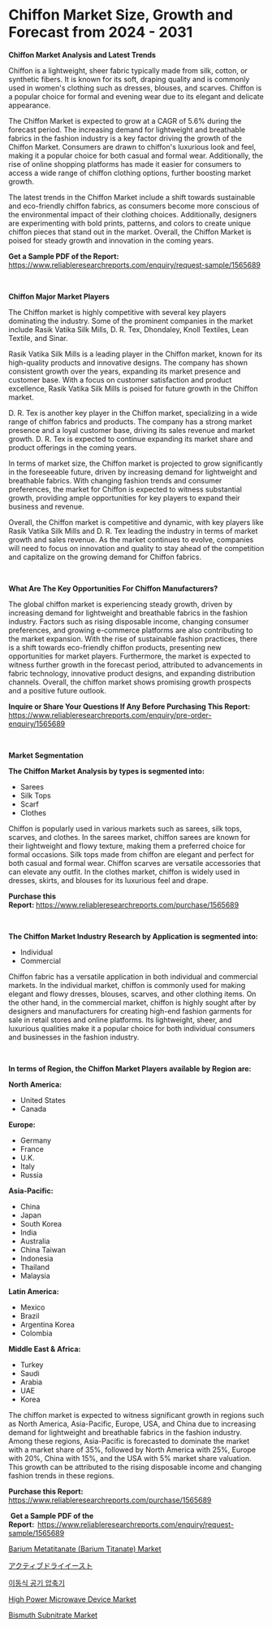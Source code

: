 <p><h1>Chiffon Market Size, Growth and Forecast from 2024 - 2031</h1></p><p><strong>Chiffon Market Analysis and Latest Trends</strong></p>
<p><p>Chiffon is a lightweight, sheer fabric typically made from silk, cotton, or synthetic fibers. It is known for its soft, draping quality and is commonly used in women's clothing such as dresses, blouses, and scarves. Chiffon is a popular choice for formal and evening wear due to its elegant and delicate appearance.</p><p>The Chiffon Market is expected to grow at a CAGR of 5.6% during the forecast period. The increasing demand for lightweight and breathable fabrics in the fashion industry is a key factor driving the growth of the Chiffon Market. Consumers are drawn to chiffon's luxurious look and feel, making it a popular choice for both casual and formal wear. Additionally, the rise of online shopping platforms has made it easier for consumers to access a wide range of chiffon clothing options, further boosting market growth.</p><p>The latest trends in the Chiffon Market include a shift towards sustainable and eco-friendly chiffon fabrics, as consumers become more conscious of the environmental impact of their clothing choices. Additionally, designers are experimenting with bold prints, patterns, and colors to create unique chiffon pieces that stand out in the market. Overall, the Chiffon Market is poised for steady growth and innovation in the coming years.</p></p>
<p><strong>Get a Sample PDF of the Report:&nbsp;</strong> <a href="https://www.reliableresearchreports.com/enquiry/request-sample/1565689">https://www.reliableresearchreports.com/enquiry/request-sample/1565689</a></p>
<p>&nbsp;</p>
<p><strong>Chiffon Major Market Players</strong></p>
<p><p>The Chiffon market is highly competitive with several key players dominating the industry. Some of the prominent companies in the market include Rasik Vatika Silk Mills, D. R. Tex, Dhondaley, Knoll Textiles, Lean Textile, and Sinar.</p><p>Rasik Vatika Silk Mills is a leading player in the Chiffon market, known for its high-quality products and innovative designs. The company has shown consistent growth over the years, expanding its market presence and customer base. With a focus on customer satisfaction and product excellence, Rasik Vatika Silk Mills is poised for future growth in the Chiffon market.</p><p>D. R. Tex is another key player in the Chiffon market, specializing in a wide range of chiffon fabrics and products. The company has a strong market presence and a loyal customer base, driving its sales revenue and market growth. D. R. Tex is expected to continue expanding its market share and product offerings in the coming years.</p><p>In terms of market size, the Chiffon market is projected to grow significantly in the foreseeable future, driven by increasing demand for lightweight and breathable fabrics. With changing fashion trends and consumer preferences, the market for Chiffon is expected to witness substantial growth, providing ample opportunities for key players to expand their business and revenue.</p><p>Overall, the Chiffon market is competitive and dynamic, with key players like Rasik Vatika Silk Mills and D. R. Tex leading the industry in terms of market growth and sales revenue. As the market continues to evolve, companies will need to focus on innovation and quality to stay ahead of the competition and capitalize on the growing demand for Chiffon fabrics.</p></p>
<p>&nbsp;</p>
<p><strong>What Are The Key Opportunities For Chiffon Manufacturers?</strong></p>
<p><p>The global chiffon market is experiencing steady growth, driven by increasing demand for lightweight and breathable fabrics in the fashion industry. Factors such as rising disposable income, changing consumer preferences, and growing e-commerce platforms are also contributing to the market expansion. With the rise of sustainable fashion practices, there is a shift towards eco-friendly chiffon products, presenting new opportunities for market players. Furthermore, the market is expected to witness further growth in the forecast period, attributed to advancements in fabric technology, innovative product designs, and expanding distribution channels. Overall, the chiffon market shows promising growth prospects and a positive future outlook.</p></p>
<p><strong>Inquire or Share Your Questions If Any Before Purchasing This Report:</strong> <a href="https://www.reliableresearchreports.com/enquiry/pre-order-enquiry/1565689">https://www.reliableresearchreports.com/enquiry/pre-order-enquiry/1565689</a></p>
<p>&nbsp;</p>
<p><strong>Market Segmentation</strong></p>
<p><strong>The Chiffon Market Analysis by types is segmented into:</strong></p>
<p><ul><li>Sarees</li><li>Silk Tops</li><li>Scarf</li><li>Clothes</li></ul></p>
<p><p>Chiffon is popularly used in various markets such as sarees, silk tops, scarves, and clothes. In the sarees market, chiffon sarees are known for their lightweight and flowy texture, making them a preferred choice for formal occasions. Silk tops made from chiffon are elegant and perfect for both casual and formal wear. Chiffon scarves are versatile accessories that can elevate any outfit. In the clothes market, chiffon is widely used in dresses, skirts, and blouses for its luxurious feel and drape.</p></p>
<p><strong>Purchase this Report:&nbsp;</strong><a href="https://www.reliableresearchreports.com/purchase/1565689">https://www.reliableresearchreports.com/purchase/1565689</a></p>
<p>&nbsp;</p>
<p><strong>The Chiffon Market Industry Research by Application is segmented into:</strong></p>
<p><ul><li>Individual</li><li>Commercial</li></ul></p>
<p><p>Chiffon fabric has a versatile application in both individual and commercial markets. In the individual market, chiffon is commonly used for making elegant and flowy dresses, blouses, scarves, and other clothing items. On the other hand, in the commercial market, chiffon is highly sought after by designers and manufacturers for creating high-end fashion garments for sale in retail stores and online platforms. Its lightweight, sheer, and luxurious qualities make it a popular choice for both individual consumers and businesses in the fashion industry.</p></p>
<p>&nbsp;</p>
<p><strong>In terms of Region, the Chiffon Market Players available by Region are:</strong></p>
<p>
    <p> <strong> North America: </strong>
        <ul>
            <li>United States</li>
            <li>Canada</li>
        </ul>
        </p> 
    <p> <strong> Europe: </strong>
        <ul>
            <li>Germany</li>
            <li>France</li>
            <li>U.K.</li>
            <li>Italy</li>
            <li>Russia</li>
        </ul>
        </p> 
    <p> <strong> Asia-Pacific: </strong>
        <ul>
            <li>China</li>
            <li>Japan</li>
            <li>South Korea</li>
            <li>India</li>
            <li>Australia</li>
            <li>China Taiwan</li>
            <li>Indonesia</li>
            <li>Thailand</li>
            <li>Malaysia</li>
        </ul>
        </p> 
    <p> <strong> Latin America: </strong>
        <ul>
            <li>Mexico</li>
            <li>Brazil</li>
            <li>Argentina Korea</li>
            <li>Colombia</li>
        </ul>
        </p> 
    <p> <strong> Middle East & Africa: </strong>
        <ul>
            <li>Turkey</li>
            <li>Saudi</li>
            <li>Arabia</li>
            <li>UAE</li>
            <li>Korea</li>
        </ul>
    </p>
    </p>
<p><p>The chiffon market is expected to witness significant growth in regions such as North America, Asia-Pacific, Europe, USA, and China due to increasing demand for lightweight and breathable fabrics in the fashion industry. Among these regions, Asia-Pacific is forecasted to dominate the market with a market share of 35%, followed by North America with 25%, Europe with 20%, China with 15%, and the USA with 5% market share valuation. This growth can be attributed to the rising disposable income and changing fashion trends in these regions.</p></p>
<p><strong>Purchase this Report: </strong><a href="https://www.reliableresearchreports.com/purchase/1565689">https://www.reliableresearchreports.com/purchase/1565689</a></p>
<p>&nbsp;<strong>Get a Sample PDF of the Report:&nbsp;&nbsp;</strong><a href="https://www.reliableresearchreports.com/enquiry/request-sample/1565689">https://www.reliableresearchreports.com/enquiry/request-sample/1565689</a></p>
<p><strong></strong></p>
<p><p><a href="https://view.publitas.com/reportprime-1/barium-metatitanate-barium-titanate-market-insights-market-players-and-forecast-till-2030/">Barium Metatitanate (Barium Titanate) Market</a></p><p><a href="https://github.com/hwbcz413288296/Market-Research-Report-List-1/blob/main/6974714190314.md">アクティブドライイースト</a></p><p><a href="https://github.com/fredrickeglers/Market-Research-Report-List-1/blob/main/7863306190189.md">이동식 공기 압축기</a></p><p><a href="https://issuu.com/reportprime-2/docs/high-power-microwave-device-market-size-2030.pptx">High Power Microwave Device Market</a></p><p><a href="https://github.com/Chiragrp22/Market-Research-Report-List-3/blob/main/bismuth-subnitrate-market.md">Bismuth Subnitrate Market</a></p></p>